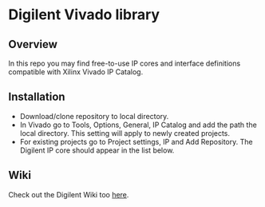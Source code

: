 Digilent Vivado library
==============

Overview
--------------
In this repo you may find free-to-use IP cores and interface definitions compatible with Xilinx Vivado IP Catalog.

Installation
--------------
- Download/clone repository to local directory. 
- In Vivado go to Tools, Options, General, IP Catalog and add the path the local directory. This setting will apply to newly created projects.
- For existing projects go to Project settings, IP and Add Repository. The Digilent IP core should appear in the list below.

Wiki
-------
Check out the Digilent Wiki too [here](https://reference.digilentinc.com/vivado:library "Wiki").
